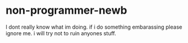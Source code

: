 # non-programmer-newb
I dont really know what im doing.
if i do something embarassing please ignore me. i will try not to ruin anyones stuff.
